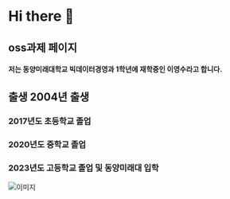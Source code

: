 # Hi there 👋

## oss과제 페이지

#### 저는 동양미래대학교 빅데이터경영과 1학년에 재학중인 이영수라고 합니다.

## 출생 2004년 출생
### 2017년도 초등학교 졸업
### 2020년도 중학교 졸업
### 2023년도 고등학교 졸업 및 동양미래대 입학
![이미지](https://www.google.com/imgres?imgurl=https%3A%2F%2Fblogthumb.pstatic.net%2FMjAxOTEwMTBfMzgg%2FMDAxNTcwNzAzNTcyMzkw.YcM2MWILFtG07VaW6eO-UsOAUVH-lFgZonSssgmPe6Qg.OSeGAWJ3ivsA-GvpOyP7NfS9JfIAgyP0a_nLkB2skXMg.PNG.idea_imc%2Fimage.png%3Ftype%3Dw2&tbnid=R1r8iiOgP8umuM&vet=12ahUKEwiepdr5ofyCAxWAg68BHfszDh8QMygPegQIARBk..i&imgrefurl=http%3A%2F%2Fblog.naver.com%2Fidea_imc%2F221674024759&docid=PWV-ZMvvxZJMfM&w=567&h=549&q=%EB%8F%99%EC%96%91%EB%AF%B8%EB%9E%98%EB%8C%80&hl=ko&ved=2ahUKEwiepdr5ofyCAxWAg68BHfszDh8QMygPegQIARBk)
